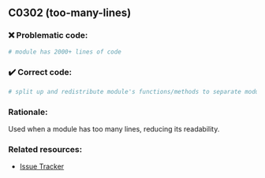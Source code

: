 ## C0302 (too-many-lines)

### :x: Problematic code:

```python
# module has 2000+ lines of code
```

### :heavy_check_mark: Correct code:

```python
# split up and redistribute module's functions/methods to separate modules
```

### Rationale:

Used when a module has too many lines, reducing its readability.

### Related resources:

- [Issue Tracker](https://github.com/PyCQA/pylint/issues?q=is%3Aissue+%22too-many-lines%22+OR+%22C0302%22)
